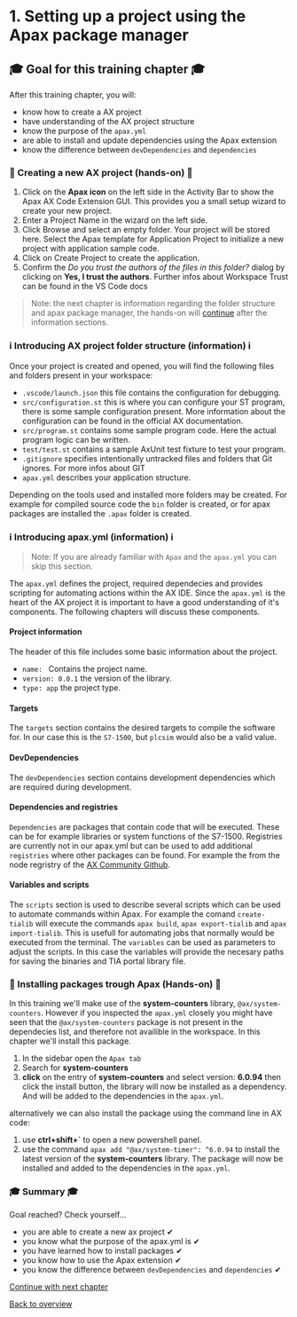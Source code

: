 # 1. Setting up a project using the Apax package manager

## :mortar_board: Goal for this training chapter :mortar_board:

After this training chapter, you will:

- know how to create a AX project
- have understanding of the AX project structure
- know the purpose of the `apax.yml`
- are able to install and update dependencies using the Apax extension
- know the difference between `devDependencies` and `dependencies`

### :raised_hands: Creating a new AX project (hands-on) :raised_hands:

1. Click on the **Apax icon** on the left side in the Activity Bar to show the Apax AX Code Extension GUI. This provides you a small setup wizard to create your new project.
2. Enter a Project Name in the wizard on the left side.
3. Click Browse and select an empty folder. Your project will be stored here.
   Select the Apax template for Application Project to initialize a new project with application sample code.
4. Click on Create Project to create the application.
5. Confirm the *Do you trust the authors of the files in this folder?* dialog by clicking on **Yes, I trust the authors**. Further infos about Workspace Trust can be found in the VS Code docs

> Note: the next chapter is information regarding the folder structure and apax package manager, the hands-on will [continue](:raised_hands:-Installing-packages-trough-Apax-(Hands-on)-:raised_hands:) after the information sections.

### :information_source: Introducing AX project folder structure (information) :information_source:

Once your project is created and opened, you will find the following files and folders present in your workspace:

- `.vscode/launch.json` this file contains the configuration for debugging.
- `src/configuration.st` this is where you can configure your ST program, there is some sample configuration present. More information about the configuration can be found in the official AX documentation.
- `src/program.st` contains some sample program code. Here the actual program logic can be written.
- `test/test.st` contains a sample AxUnit test fixture to test your program.
- `.gitignore` specifies intentionally untracked files and folders that Git ignores. For more infos about GIT
- `apax.yml` describes your application structure.

Depending on the tools used and installed more folders may be created. For example for compiled source code the `bin` folder is created, or for apax packages are installed the `.apax` folder is created.

### :information_source: Introducing apax.yml (information) :information_source:

> Note: If you are already familiar with `Apax` and the `apax.yml` you can skip this section.

The `apax.yml` defines the project, required dependecies and provides scripting for automating actions within the AX IDE. Since the `apax.yml` is the heart of the AX project it is important to have a good understanding of it's components.
The following chapters will discuss these components.

#### **Project information**

The header of this file includes some basic information about the project.

- `name: ` Contains the project name.
- `version: 0.0.1` the version of the library.
- `type: app` the project type.

#### Targets

The `targets` section contains the desired targets to compile the software for. In our case this is the `S7-1500`, but `plcsim` would also be a valid value.

#### **DevDependencies**

The `devDependencies` section contains development dependencies which are required during development.

#### **Dependencies** and **registries**

`Dependencies` are packages that contain code that will be executed. These can be for example libraries or system functions of the S7-1500. Registries are currently not in our apax.yml but can be used to add additional `registries` where other packages can be found. For example the from the node regristry of the [AX Community Github](https://github.com/simatic-ax).

#### Variables and scripts

The `scripts` section is used to describe several scripts which can be used to automate commands within Apax. For example the comand `create-tialib` will execute the commands `apax build`, `apax export-tialib` and `apax import-tialib`. This is usefull for automating jobs that normally would be executed from the terminal. The `variables` can be used as parameters to adjust the scripts. In this case the variables will provide the necesary paths for saving the binaries and TIA portal library file.

### :raised_hands: Installing packages trough Apax (Hands-on) :raised_hands:

In this training we'll make use of the **system-counters** library, `@ax/system-counters`. However if you inspected the `apax.yml` closely you might have seen that the `@ax/system-counters` package is not present in the dependecies list, and therefore not availible in the workspace. In this chapter we'll install this package.

1. In the sidebar open the `Apax tab`
2. Search for **system-counters**
3. **click** on the entry of **system-counters** and select version: **6.0.94** then click the install button, the library will now be installed as a dependency. And will be added to the dependencies in the `apax.yml`.

alternatively we can also install the package using the command line in AX code:

1. use **ctrl+shift+`** to open a new powershell panel.
2. use the command `apax add "@ax/system-timer": ^6.0.94` to install the latest version of the **system-counters** library. The package will now be installed and added to the dependencies in the `apax.yml`.

### :mortar_board: Summary :mortar_board:

Goal reached? Check yourself...

- you are able to create a new ax project ✔
- you know what the purpose of the apax.yml is ✔
- you have learned how to install packages ✔
- you know how to use the Apax extension ✔
- you know the difference between `devDependencies` and `dependencies` ✔

[Continue with next chapter](./2-coding.md)

[Back to overview](./../README.md)
